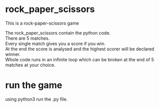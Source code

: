 # rock_paper_scissors
This is a rock-paper-scissors game

The rock_paper_scissors contain the python code.<br/>
  There are 5 matches.<br/>
  Every single match gives you a score if you win.<br/>
  At the end the score is analysed and the highest scorer will be declared winner.<br/>
  Whole code runs in an infinite loop which can be broken at the end of 5 matches at your choice.<br/>

# run the game

using python3 run the .py file.
